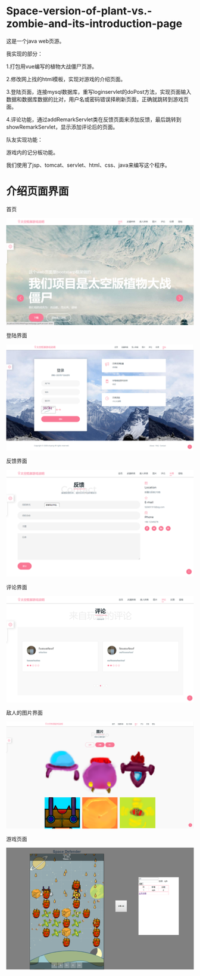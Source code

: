 # Space-version-of-plant-vs.-zombie-and-its-introduction-page

这是一个java web页游。

我实现的部分：

1.打包用vue编写的植物大战僵尸页游。

2.修改网上找的html模板，实现对游戏的介绍页面。

3.登陆页面，连接mysql数据库，重写loginservlet的doPost方法，实现页面输入数据和数据库数据的比对，用户名或密码错误择刷新页面，正确就跳转到游戏页面。

4.评论功能，通过addRemarkServlet类在反馈页面来添加反馈，最后跳转到showRemarkServlet，显示添加评论后的页面。

队友实现功能：

游戏内的记分板功能。

我们使用了jsp、tomcat、servlet、html、css、java来编写这个程序。

# 介绍页面界面

首页

![image](https://github.com/yuanhang110/Space-version-of-plant-vs.-zombie-and-its-introduction-page/blob/master/ImagesForReadme/1.png)

登陆界面

![image](https://github.com/yuanhang110/Space-version-of-plant-vs.-zombie-and-its-introduction-page/blob/master/ImagesForReadme/2.png)

反馈界面

![image](https://github.com/yuanhang110/Space-version-of-plant-vs.-zombie-and-its-introduction-page/blob/master/ImagesForReadme/5.png)

评论界面

![image](https://github.com/yuanhang110/Space-version-of-plant-vs.-zombie-and-its-introduction-page/blob/master/ImagesForReadme/6.png)

敌人的图片界面

![image](https://github.com/yuanhang110/Space-version-of-plant-vs.-zombie-and-its-introduction-page/blob/master/ImagesForReadme/7.png)

游戏页面

![image](https://github.com/yuanhang110/Space-version-of-plant-vs.-zombie-and-its-introduction-page/blob/master/ImagesForReadme/8.png)
